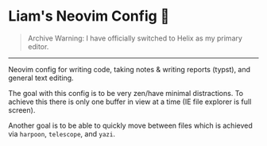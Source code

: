 # Liam's Neovim Config 🧙

> Archive Warning: I have officially switched to Helix as my primary editor.

---

Neovim config for writing code, taking notes & writing reports (typst), and general text editing.

The goal with this config is to be very zen/have minimal distractions. To achieve this
there is only one buffer in view at a time (IE file explorer is full screen).

Another goal is to be able to quickly move between files which is achieved via
`harpoon`, `telescope`, and `yazi`.

